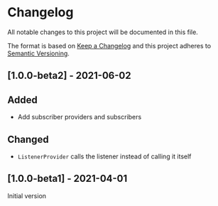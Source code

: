 # Changelog

All notable changes to this project will be documented in this file.

The format is based on [Keep a Changelog](http://keepachangelog.com/en/1.0.0/)
and this project adheres to [Semantic Versioning](http://semver.org/spec/v2.0.0.html).

## [1.0.0-beta2] - 2021-06-02

## Added

- Add subscriber providers and subscribers

## Changed

- `ListenerProvider` calls the listener instead of calling it itself

## [1.0.0-beta1] - 2021-04-01

Initial version